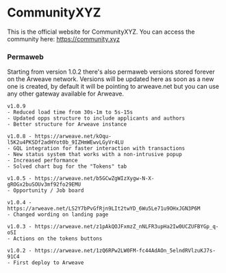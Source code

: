 # CommunityXYZ
This is the official website for CommunityXYZ.
You can access the community here: https://community.xyz

### Permaweb
Starting from version 1.0.2 there's also permaweb versions stored forever on the Arweave network.
Versions will be updated here as soon as a new one is created, by default it will be pointing to arweave.net but you can use any other gateway available for Arweave.

```
v1.0.9
- Reduced load time from 30s-1m to 5s-15s
- Updated opps structure to include applicants and authors
- Better structure for Arweave instance

v1.0.8 - https://arweave.net/kOqu-l5K2u4PKSDf2adHYot0b_9IZHmWEwvLGyVr4LU
- GQL integration for faster interaction with transactions
- New status system that works with a non-intrusive popup
- Increased performance
- Solved chart bug for the "Tokens" tab 

v1.0.5 - https://arweave.net/b5GCwZgWIzXygw-N-X-gROGx2buSOUv3mf92fo29EMU
- Opportunity / Job board

v1.0.4 - https://arweave.net/LS2Y7bPvGfRjn9LIt2twYD_6Wu5Le71u9OHxJGN3P6M
- Changed wording on landing page

v1.0.3 - https://arweave.net/z1pAkQOJFxmzZ_nNLFR3upHa2Iw0UCZUFBYGp_q-oSI
- Actions on the tokens buttons

v1.0.2 - https://arweave.net/1zQ6RPw2LW0FM-fc44AdAOn_5elndRVlzuKJ7s-91C4
- First deploy to Arweave
```